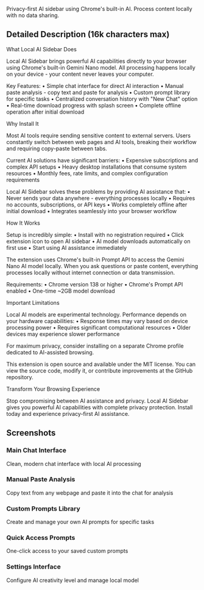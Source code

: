 Privacy-first AI sidebar using Chrome's built-in AI. Process content locally with no data sharing.

## Detailed Description (16k characters max)

What Local AI Sidebar Does

Local AI Sidebar brings powerful AI capabilities directly to your browser using Chrome's built-in Gemini Nano model. All processing happens locally on your device - your content never leaves your computer.

Key Features:
• Simple chat interface for direct AI interaction
• Manual paste analysis - copy text and paste for analysis
• Custom prompt library for specific tasks
• Centralized conversation history with "New Chat" option
• Real-time download progress with splash screen
• Complete offline operation after initial download

Why Install It

Most AI tools require sending sensitive content to external servers. Users constantly switch between web pages and AI tools, breaking their workflow and requiring copy-paste between tabs.

Current AI solutions have significant barriers:
• Expensive subscriptions and complex API setups
• Heavy desktop installations that consume system resources
• Monthly fees, rate limits, and complex configuration requirements

Local AI Sidebar solves these problems by providing AI assistance that:
• Never sends your data anywhere - everything processes locally
• Requires no accounts, subscriptions, or API keys
• Works completely offline after initial download
• Integrates seamlessly into your browser workflow

How It Works

Setup is incredibly simple:
• Install with no registration required
• Click extension icon to open AI sidebar
• AI model downloads automatically on first use
• Start using AI assistance immediately

The extension uses Chrome's built-in Prompt API to access the Gemini Nano AI model locally. When you ask questions or paste content, everything processes locally without internet connection or data transmission.

Requirements:
• Chrome version 138 or higher
• Chrome's Prompt API enabled
• One-time ~2GB model download

Important Limitations

Local AI models are experimental technology. Performance depends on your hardware capabilities:
• Response times may vary based on device processing power
• Requires significant computational resources
• Older devices may experience slower performance

For maximum privacy, consider installing on a separate Chrome profile dedicated to AI-assisted browsing.

This extension is open source and available under the MIT license. You can view the source code, modify it, or contribute improvements at the GitHub repository.

Transform Your Browsing Experience

Stop compromising between AI assistance and privacy. Local AI Sidebar gives you powerful AI capabilities with complete privacy protection. Install today and experience privacy-first AI assistance.

## Screenshots

### Main Chat Interface
Clean, modern chat interface with local AI processing

### Manual Paste Analysis
Copy text from any webpage and paste it into the chat for analysis

### Custom Prompts Library
Create and manage your own AI prompts for specific tasks

### Quick Access Prompts
One-click access to your saved custom prompts

### Settings Interface
Configure AI creativity level and manage local model
